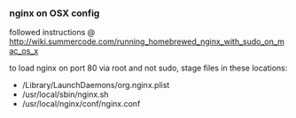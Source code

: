 ### nginx on OSX config

followed instructions @ http://wiki.summercode.com/running_homebrewed_nginx_with_sudo_on_mac_os_x

to load nginx on port 80 via root and not sudo, stage files in these locations:

 * /Library/LaunchDaemons/org.nginx.plist
 * /usr/local/sbin/nginx.sh
 * /usr/local/nginx/conf/nginx.conf
